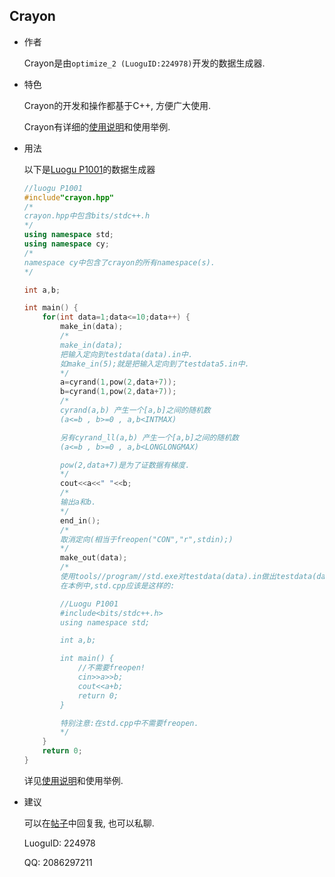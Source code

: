 ## Crayon

- 作者

    Crayon是由`optimize_2 (LuoguID:224978)`开发的数据生成器.

- 特色

    Crayon的开发和操作都基于C++, 方便广大使用.

    Crayon有详细的[使用说明](https://optmize-2.blog.luogu.org/How-to-use-Crayon)和使用举例.

- 用法
    
    以下是[Luogu P1001](https://www.luogu.com.cn/problem/P1001)的数据生成器
    ```cpp
    //luogu P1001
    #include"crayon.hpp"
    /*
    crayon.hpp中包含bits/stdc++.h
    */
    using namespace std;
    using namespace cy;
    /*
    namespace cy中包含了crayon的所有namespace(s).
    */

    int a,b;

    int main() {
        for(int data=1;data<=10;data++) {
            make_in(data);
            /*
            make_in(data);
            把输入定向到testdata(data).in中.
            如make_in(5);就是把输入定向到了testdata5.in中.
            */
            a=cyrand(1,pow(2,data+7));
            b=cyrand(1,pow(2,data+7));
            /*
            cyrand(a,b) 产生一个[a,b]之间的随机数
            (a<=b , b>=0 , a,b<INTMAX)

            另有cyrand_ll(a,b) 产生一个[a,b]之间的随机数
            (a<=b , b>=0 , a,b<LONGLONGMAX)

            pow(2,data+7)是为了证数据有梯度.
            */
            cout<<a<<" "<<b;
            /*
            输出a和b.
            */
            end_in();
            /*
            取消定向(相当于freopen("CON","r",stdin);)
            */
            make_out(data);
            /*
            使用tools//program//std.exe对testdata(data).in做出testdata(data).out.
            在本例中,std.cpp应该是这样的:

            //Luogu P1001
            #include<bits/stdc++.h>
            using namespace std;

            int a,b;

            int main() {
                //不需要freopen!
                cin>>a>>b;
                cout<<a+b;
                return 0;
            }

            特别注意:在std.cpp中不需要freopen.
            */
        }
        return 0;
    }
    ```

    详见[使用说明](https://optmize-2.blog.luogu.org/How-to-use-Crayon)和使用举例.

- 建议
    
    可以在[帖子](https://www.luogu.com.cn/discuss/show/148422)中回复我, 也可以私聊.

    LuoguID: 224978

    QQ: 2086297211
